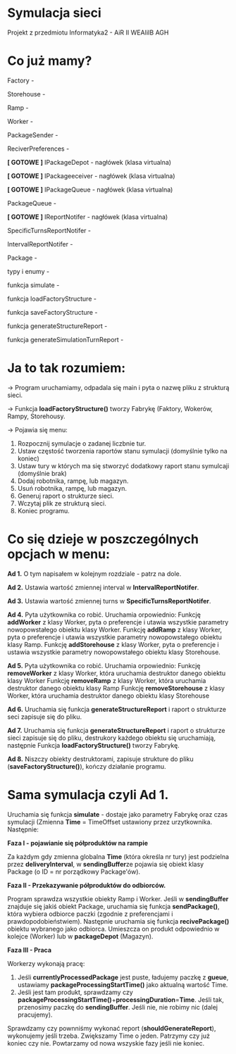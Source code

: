 # Symulacja sieci
Projekt z przedmiotu Informatyka2 - AiR II WEAIiIB AGH

# Co już mamy?
Factory -

Storehouse - 

Ramp - 

Worker - 

PackageSender - 

ReciverPreferences - 

<b>[ GOTOWE ]</b> IPackageDepot - nagłówek (klasa virtualna)

<b>[ GOTOWE ]</b> IPackageeceiver - nagłówek (klasa virtualna)

<b>[ GOTOWE ]</b> IPackageQueue - nagłówek (klasa virtualna)

PackageQueue - 

<b>[ GOTOWE ]</b> IReportNotifer - nagłówek (klasa virtualna)

SpecificTurnsReportNotifer - 

IntervalReportNotifer - 

Package - 

typy i enumy -

funkcja simulate - 

funkcja loadFactoryStructure - 

funkcja saveFactoryStructure - 

funkcja generateStructureReport - 

funkcja generateSimulationTurnReport - 



# Ja to tak rozumiem:

-> Program uruchamiamy, odpadala się main i pyta o nazwę pliku z strukturą sieci.

-> Funkcja <b>loadFactoryStructure()</b> tworzy Fabrykę (Faktory, Wokerów, Rampy, Storehousy.

-> Pojawia się menu:
1. Rozpocznij symulacje o zadanej liczbnie tur.
2. Ustaw częstość tworzenia raportów stanu symulacji (domyślnie tylko na koniec)
3. Ustaw tury w których ma się stworzyć dodatkowy raport stanu symulcaji (domyślnie brak)
4. Dodaj robotnika, rampę, lub magazyn.
5. Usuń robotnika, rampę, lub magazyn.
6. Generuj raport o strukturze sieci.
7. Wczytaj plik ze strukturą sieci.
8. Koniec programu.

# Co się dzieje w poszczególnych opcjach w menu:

<b>Ad 1.</b>
O tym napisałem w kolejnym rozdziale - patrz na dole.

<b>Ad 2.</b>
Ustawia wartość zmiennej interval w <b>IntervalReportNotifer</b>.

<b>Ad 3.</b>
Ustawia wartość zmiennej turns w <b>SpecificTurnsReportNotifer</b>.

<b>Ad 4.</b>
Pyta użytkownika co robić. Uruchamia orpowiednio:
Funkcję <b>addWorker</b> z klasy Worker, pyta o preferencje i utawia wszystkie parametry nowopowstałego obiektu klasy Worker.
Funkcję <b>addRamp</b> z klasy Worker, pyta o preferencje i utawia wszystkie parametry nowopowstałego obiektu klasy Ramp.
Funkcję <b>addStorehouse</b> z klasy Worker, pyta o preferencje i ustawia wszystkie parametry nowopowstałego obiektu klasy Storehouse.

<b>Ad 5.</b>
Pyta użytkownika co robić. Uruchamia orpowiednio:
Funkcję <b>removeWorker</b> z klasy Worker, która uruchamia destruktor danego obiektu klasy Worker
Funkcję <b>removeRamp</b> z klasy Worker, która uruchamia destruktor danego obiektu klasy Ramp
Funkcję <b>removeStorehouse</b> z klasy Worker, która uruchamia destruktor danego obiektu klasy Storehouse

<b>Ad 6.</b>
Uruchamia się funkcja <b>generateStructureReport</b> i raport o strukturze seci zapisuje się do pliku.

<b>Ad 7.</b>
Uruchamia się funkcja <b>generateStructureReport</b> i raport o strukturze sieci zapisuje się do pliku, destrukory każdego obiektu się uruchamiają, następnie Funkcja <b>loadFactoryStructure()</b> tworzy Fabrykę.


<b>Ad 8.</b>
Niszczy obiekty destruktorami, zapisuje strukture do pliku (<b>saveFactoryStructure()</b>), kończy działanie programu.

# Sama symulacja czyli Ad 1.

Uruchamia się funkcja <b>simulate</b> - dostaje jako parametry Fabrykę oraz czas symulacji (Zmienna <b>Time</b> = TimeOffset ustawiony przez urzytkownika. Następnie:

<b>Faza I - pojawianie się półproduktów na rampie</b>

Za każdym gdy zmienna globalna <b>Time</b> (która określa nr tury) jest podzielna przez <b>deliveryInterval</b>, w <b>sendingBuffer</b>ze pojawia się obiekt klasy Package (o ID = nr porządkowy Package'ów). 

<b>Faza II - Przekazywanie półproduktów do odbiorców.</b>

Program sprawdza wszystkie obiekty Ramp i Worker. Jeśli w <b>sendingBuffer</b> znajduje się jakiś obiekt Package, uruchamia się funkcja <b>sendPackage()</b>, która wybiera odbiorce paczki (zgodnie z preferencjami i prawdopodobieństwiem). Następnie uruchamia się funkcja <b>recivePackage()</b> obiektu wybranego jako odbiorca. Umieszcza on produkt odpowiednio w kolejce (Worker) lub w <b>packageDepot</b> (Magazyn).

<b>Faza III - Praca</b>

Workerzy wykonają pracę:
1. Jeśli <b>currentlyProcessedPackage</b> jest puste, ładujemy paczkę z <b>gueue</b>, ustawiamy <b>packageProcessingStartTime()</b> jako aktualną wartość Time.
2. Jeśli jest tam produkt, sprawdzamy czy <b>packageProcessingStartTime()</b>+<b>processingDuration</b>=<b>Time</b>. Jeśli tak, przenosimy paczkę do <b>sendingBuffer</b>. Jeśli nie, nie robimy nic (dalej pracujemy).

Sprawdzamy czy pownniśmy wykonać report (<b>shouldGenerateReport</b>), wykonujemy jeśli trzeba. Zwiększamy Time o jeden. Patrzymy czy już koniec czy nie. Powtarzamy od nowa wszyskie fazy jeśli nie koniec.

